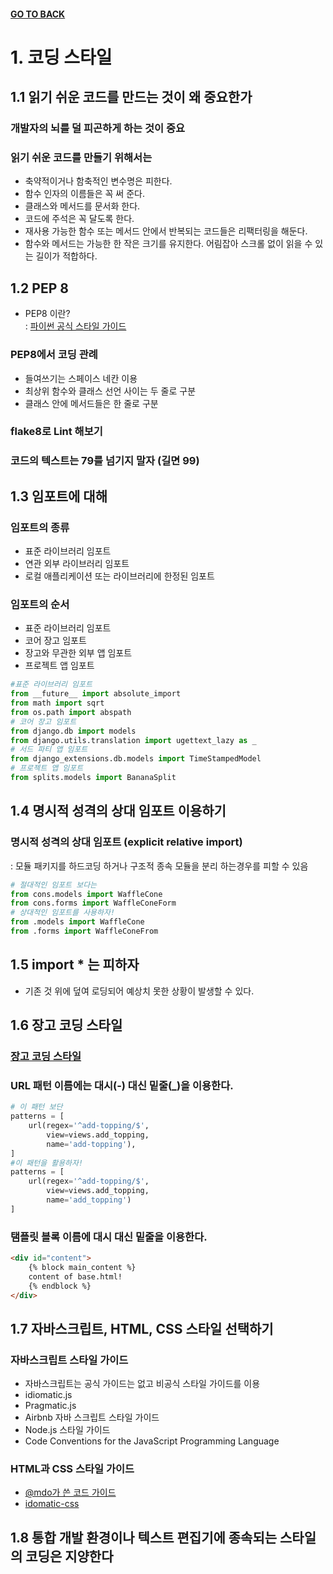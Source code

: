 #### [GO TO BACK](../README.md)

# 1. 코딩 스타일
## 1.1 읽기 쉬운 코드를 만드는 것이 왜 중요한가
### 개발자의 뇌를 덜 피곤하게 하는 것이 중요
### 읽기 쉬운 코드를 만들기 위해서는
- 축약적이거나 함축적인 변수명은 피한다.
- 함수 인자의 이름들은 꼭 써 준다.
- 클래스와 메서드를 문서화 한다.
- 코드에 주석은 꼭 달도록 한다.
- 재사용 가능한 함수 또는 메서드 안에서 반복되는 코드들은 리팩터링을 해둔다.
- 함수와 메서드는 가능한 한 작은 크기를 유지한다. 어림잡아 스크롤 없이 읽을 수 있는 길이가 적합하다.

## 1.2 PEP 8
- PEP8 이란?  
: [파이썬 공식 스타일 가이드](https://pep8.org/)
### PEP8에서 코딩 관례
- 들여쓰기는 스페이스 네칸 이용
- 최상위 함수와 클래스 선언 사이는 두 줄로 구분
- 클래스 안에 메서드들은 한 줄로 구분
### flake8로 Lint 해보기
### 코드의 텍스트는 79를 넘기지 말자 (길면 99)

## 1.3 임포트에 대해
### 임포트의 종류
- 표준 라이브러리 임포트
- 연관 외부 라이브러리 임포트
- 로컬 애플리케이션 또는 라이브러리에 한정된 임포트

### 임포트의 순서
- 표준 라이브러리 임포트
- 코어 장고 임포트
- 장고와 무관한 외부 앱 임포트
- 프로젝트 앱 임포트
``` python
#표준 라이브러리 임포트
from __future__ import absolute_import
from math import sqrt
from os.path import abspath
# 코어 장고 임포트
from django.db import models
from django.utils.translation import ugettext_lazy as _
# 서드 파티 앱 임포트
from django_extensions.db.models import TimeStampedModel
# 프로젝트 앱 임포트
from splits.models import BananaSplit
```

## 1.4 명시적 성격의 상대 임포트 이용하기
### 명시적 성격의 상대 임포트 (explicit relative import)  
: 모듈 패키지를 하드코딩 하거나 구조적 종속 모듈을 분리 하는경우를 피할 수 있음
``` python
# 절대적인 임포트 보다는
from cons.models import WaffleCone
from cons.forms import WaffleConeForm
# 상대적인 임포트를 사용하자!
from .models import WaffleCone
from .forms import WaffleConeFrom

```

## 1.5 import * 는 피하자
- 기존 것 위에 덮여 로딩되어 예상치 못한 상황이 발생할 수 있다.

## 1.6 장고 코딩 스타일
### [장고 코딩 스타일](https://docs.djangoproject.com/en/dev/internals/contributing/writing-code/coding-style/)

### URL 패턴 이름에는 대시(-) 대신 밑줄(_)을 이용한다.
``` python
# 이 패턴 보단
patterns = [
    url(regex='^add-topping/$',
        view=views.add_topping,
        name='add-topping'),
]
#이 패턴을 활용하자!
patterns = [
    url(regex='^add-topping/$',
        view=views.add_topping,
        name='add_topping')
]
```

### 탬플릿 블록 이름에 대시 대신 밑줄을 이용한다.
``` html
<div id="content">
    {% block main_content %}
    content of base.html!
    {% endblock %}
</div>
```

## 1.7 자바스크립트, HTML, CSS 스타일 선택하기
### 자바스크립트 스타일 가이드
- 자바스크립트는 공식 가이드는 없고 비공식 스타일 가이드를 이용
- idiomatic.js
- Pragmatic.js
- Airbnb 자바 스크립트 스타일 가이드
- Node.js 스타일 가이드
- Code Conventions for the JavaScript Programming Language

### HTML과 CSS 스타일 가이드
- [@mdo가 쓴 코드 가이드](http://codeguide.co)
- [idomatic-css](https://github.com/necolas/idiomatic-css)

## 1.8 통합 개발 환경이나 텍스트 편집기에 종속되는 스타일의 코딩은 지양한다
